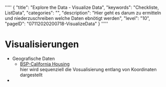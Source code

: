 '''''
{
"title": "Explore the Data - Visualize Data",
"keywords": "Checkliste, ListData",
"categories": "",
"description": "Hier geht es darum zu ermitteln und niederzuschreiben welche Daten ebnötigt werden",
"level": "10",
"pageID": "07112020200718-VisualizeData"
}
'''''

# Visualisierungen

- Geografische Daten
  - [BSP-California Housing](16112020-10-California-Housing-EDA)<br> hier wird sequenziell die Vosualisierung entlang von Koordinaten dargestellt
- 

